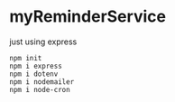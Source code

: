 # myReminderService
just using express

```
npm init
npm i express
npm i dotenv
npm i nodemailer
npm i node-cron

```
